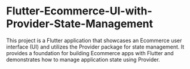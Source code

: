 # Flutter-Ecommerce-UI-with-Provider-State-Management
This project is a Flutter application that showcases an Ecommerce user interface (UI) and utilizes the Provider package for state management. It provides a foundation for building Ecommerce apps with Flutter and demonstrates how to manage application state using Provider.
